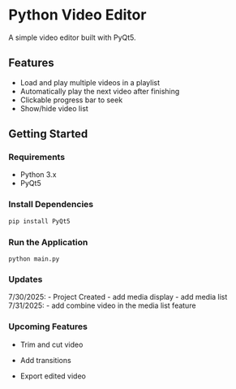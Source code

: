 # Python Video Editor

A simple video editor built with PyQt5.

## Features

- Load and play multiple videos in a playlist
- Automatically play the next video after finishing
- Clickable progress bar to seek
- Show/hide video list

## Getting Started

### Requirements

- Python 3.x
- PyQt5

### Install Dependencies

```bash
pip install PyQt5
```

### Run the Application
```
python main.py
```
### Updates
7/30/2025:
    - Project Created
    - add media display
    - add media list
7/31/2025:
    - add combine video in the media list feature

### Upcoming Features
- Trim and cut video

- Add transitions

- Export edited video
